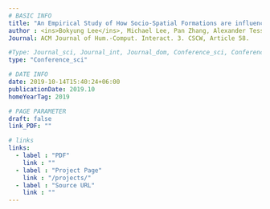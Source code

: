 ```yaml
---
# BASIC INFO
title: "An Empirical Study of How Socio-Spatial Formations are influenced by Interior Elements and Displays in an Office Context / <span style='color: blue;'>Honorable Mention Award (Top 5%)</span>"
author : <ins>Bokyung Lee</ins>, Michael Lee, Pan Zhang, Alexander Tessier, Azam Khan.
Journal: ACM Journal of Hum.-Comput. Interact. 3. CSCW, Article 58.

#Type: Journal_sci, Journal_int, Journal_dom, Conference_sci, Conference_int, conference_dom
type: "Conference_sci"

# DATE INFO
date: 2019-10-14T15:40:24+06:00
publicationDate: 2019.10
homeYearTag: 2019

# PAGE PARAMETER
draft: false
link_PDF: ""

# links
links:
  - label : "PDF"
    link : ""
  - label : "Project Page"
    link : "/projects/"
  - label : "Source URL"
    link : ""
---
```

